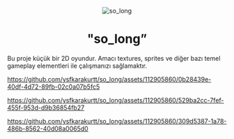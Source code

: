 <div align="center">

![so_long](https://github.com/ysfkarakurtt/so_long/assets/112905860/fca03ad1-f687-43cd-af9e-7bfc0aa3537b)


# "so_long”
</div>

Bu proje küçük bir 2D oyundur.
Amacı textures, sprites ve diğer bazı temel gameplay elementleri ile çalışmanızı sağlamaktır.



https://github.com/ysfkarakurtt/so_long/assets/112905860/0b28439e-40df-4d72-89fb-02c0a07b5fc5




https://github.com/ysfkarakurtt/so_long/assets/112905860/529ba2cc-7fef-455f-953d-d9b36854fb27





https://github.com/ysfkarakurtt/so_long/assets/112905860/309d5387-1a78-486b-8562-40d08a0065d0





